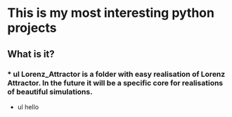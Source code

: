 # This is my most interesting python projects
## What is it?
### * ul Lorenz_Attractor is a folder with easy realisation of Lorenz Attractor. In the future it will be a specific core for realisations of beautiful simulations.
 * ul hello
